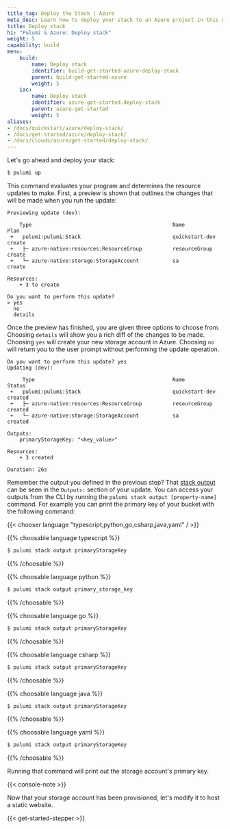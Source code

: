 ```yaml
---
title_tag: Deploy the Stack | Azure
meta_desc: Learn how to deploy your stack to an Azure project in this guide.
title: Deploy stack
h1: "Pulumi & Azure: Deploy stack"
weight: 5
capability: build
menu:
    build:
        name: Deploy stack
        identifier: build-get-started-azure-deploy-stack
        parent: build-get-started-azure
        weight: 5
    iac:
        name: Deploy stack
        identifier: azure-get-started.deploy-stack
        parent: azure-get-started
        weight: 5
aliases:
- /docs/quickstart/azure/deploy-stack/
- /docs/get-started/azure/deploy-stack/
- /docs/clouds/azure/get-started/deploy-stack/
---
```


Let's go ahead and deploy your stack:

```bash
$ pulumi up
```

This command evaluates your program and determines the resource updates to make. First, a preview is shown that outlines the changes that will be made when you run the update:

```
Previewing update (dev):

    Type                                              Name             Plan
 +   pulumi:pulumi:Stack                              quickstart-dev   create
 +   ├─ azure-native:resources:ResourceGroup          resourceGroup    create
 +   └─ azure-native:storage:StorageAccount           sa               create

Resources:
    + 3 to create

Do you want to perform this update?
> yes
  no
  details
```

Once the preview has finished, you are given three options to choose from. Choosing `details` will show you a rich diff of the changes to be made. Choosing `yes` will create your new storage account in Azure. Choosing `no` will return you to the user prompt without performing the update operation.

```
Do you want to perform this update? yes
Updating (dev):

     Type                                             Name             Status
 +   pulumi:pulumi:Stack                              quickstart-dev   created
 +   ├─ azure-native:resources:ResourceGroup          resourceGroup    created
 +   └─ azure-native:storage:StorageAccount           sa               created

Outputs:
    primaryStorageKey: "<key_value>"

Resources:
    + 3 created

Duration: 26s
```

Remember the output you defined in the previous step? That [stack output](/docs/concepts/stack#outputs) can be seen in the `Outputs:` section of your update. You can access your outputs from the CLI by running the `pulumi stack output [property-name]` command. For example you can print the primary key of your bucket with the following command:

{{< chooser language "typescript,python,go,csharp,java,yaml" / >}}

{{% choosable language typescript %}}

```bash
$ pulumi stack output primaryStorageKey
```

{{% /choosable %}}

{{% choosable language python %}}

```bash
$ pulumi stack output primary_storage_key
```

{{% /choosable %}}

{{% choosable language go %}}

```bash
$ pulumi stack output primaryStorageKey
```

{{% /choosable %}}

{{% choosable language csharp %}}

```bash
$ pulumi stack output primaryStorageKey
```

{{% /choosable %}}

{{% choosable language java %}}

```bash
$ pulumi stack output primaryStorageKey
```

{{% /choosable %}}

{{% choosable language yaml %}}

```bash
$ pulumi stack output primaryStorageKey
```

{{% /choosable %}}

Running that command will print out the storage account's primary key.

{{< console-note >}}

Now that your storage account has been provisioned, let's modify it to host a static website.

{{< get-started-stepper >}}
